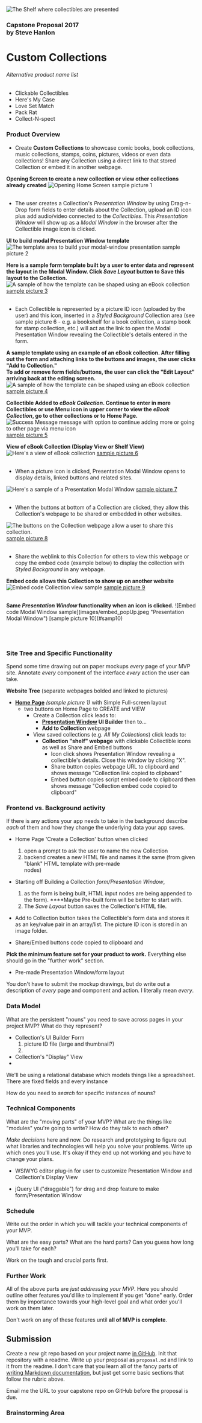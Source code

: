 

![The Shelf where collectibles are presented](images/custom_collection2.jpeg)

### Capstone Proposal 2017<br>by Steve Hanlon



# Custom Collections
###### Alternative product name list
- Clickable Collectibles
- Here's My Case
- Love Set Match
- Pack Rat
- Collect-N-spect


### Product Overview

- Create <strong>Custom Collections</strong> to showcase comic books, book collections, music collections, stamps, coins, pictures, videos or even data collections!  Share any Collection using a direct link to that stored Collection or embed it in another webpage.

<strong>Opening Screen to create a new collection or view other collections already created</strong>
![Opening Home Screen](images/open_screen2.jpeg)
<a name="samp1">sample picture 1</a>
<br><br>

- The user creates a Collection's <em>Presentation Window</em> by using Drag-n-Drop form fields to enter details about the Collection, upload an ID icon plus add audio/video connected to the <em>Collectibles</em>.  This <em>Presentation Window</em> will show up as a <em>Modal Window</em> in the browser after the Collectible image icon is clicked.

<strong>UI to build modal Presentation Window template</strong>
![The template area to build your modal-window presentation](images/build_form4.jpeg)
<a name="samp2">sample picture 2</a>

<strong>Here is a sample form template built by a user to enter data and represent the layout in the Modal Window. Click <em>Save Layout</em> button to Save this layout to the Collection.</strong>
![A sample of how the template can be shaped using an eBook collection](images/build_form_sample4.jpeg)
[sample picture 3](#samp3)
<br><br>

- Each Collectible is represented by a picture ID icon (uploaded by the user) and this icon, inserted in a <em>Styled Background</em> Collection area (see sample picture 6 - e.g. a bookshelf for a book collection, a stamp book for stamp collection, etc.) will act as the link to open the Modal Presentation Window revealing the Collectible's details entered in the form.

<strong>A sample template using an example of an eBook collection.  After filling out the form and attaching links to the buttons and images, the user clicks "Add to Collection."  
To add or remove form fields/buttons, the user can click the "Edit Layout" arriving back at the editing screen.</strong>
![A sample of how the template can be shaped using an eBook collection](images/collectible_entry4.jpeg)
[sample picture 4](#samp4)

<strong>Collectible Added to <em>eBook Collection</em>.  Continue to enter in more Collectibles or use Menu icon in upper corner to view the <em>eBook Collection</em>, go to other collections or to Home Page.</strong>
![Success Message message with option to continue adding more or going to other page via menu icon](images/collectible_success1.jpeg)
[sample picture 5](#samp5)



<strong>View of eBook Collection (Display View or Shelf View)</strong>
![Here's a view of eBook collection](images/eBook_collection2.jpeg)
[sample picture 6](#samp6)
<br><br>

- When a picture icon is clicked, Presentation Modal Window opens to display details, linked buttons and related sites.

![Here's a sample of a Presentation Modal Window](images/pres_window.jpeg)
[sample picture 7](#samp7)
<br><br>

- When the buttons at bottom of a Collection are clicked, they allow this Collection's webpage to be shared or embedded in other websites.

![The buttons on the Collection webpage allow a user to share this collection.](images/eBook_collection_btn.jpeg)
[sample picture 8](#samp8)
<br><br>



- Share the weblink to this Collection for others to view this webpage or copy the embed code (example below) to display the collection with <em>Styled Background</em> in any webpage.

<strong>Embed code allows this Collection to show up on another website</strong>
![Embed code Collection  view sample](images/embed.jpeg)
[sample picture 9](#samp9)

<br>
<strong>Same <em>Presentation Window</em> functionality when an icon is clicked.</strong>
![Embed code Modal Window  sample](images/embed_popUp.jpeg "Presentation Modal Window")
[sample picture 10](#samp10)
<br><br><br><br>


### Site Tree and Specific Functionality

Spend some time drawing out on paper mockups _every_ page of your MVP site.
Annotate _every_ component of the interface _every_ action the user can take.

<strong>Website Tree</strong> (separate webpages bolded and linked to pictures)
- <strong>[Home Page](#samp1)</strong> <em>(sample picture 1)</em> with Simple Full-screen layout
  - two buttons on Home Page to CREATE and VIEW
    - Create a Collection click leads to:
      - <strong>[Presentation Window](#samp2) UI Builder</strong> then to...
      - <strong><a name="samp4">Add to Collection</a> </strong>webpage
    - View saved collections (e.g. <em>All My Collections</em>) click leads to:
      - <strong><a name="samp6">Collection</a> "shelf" webpage</strong> with clickable Collectible icons as well as Share and Embed buttons
        - Icon click shows <a name="samp7">Presentation Window</a> revealing a collectible's details. Close this window by clicking "X".
        - <a name="samp8">Share button</a> copies webpage URL to clipboard and shows message "Collection link copied to clipboard"
        - <a name="samp8">Embed button</a> copies script embed code to clipboard then shows message "Collection embed code copied to clipboard"



### Frontend vs. Background activity
If there is any actions your app needs to take in the background describe _each_ of them and how they change the underlying data your app saves.

- Home Page <a name="samp1">'Create a Collection'</a> button when clicked
  1. open a prompt to ask the user to name the new Collection
  2. backend creates a new HTML file and names it the same (from given "blank" HTML template with pre-made <form> nodes)

- Starting off Building a Collection <a name="samp2"><em>form/Presentation Window</em></a>,
  1. as the form is being built, HTML input nodes are being appended to the form). ****Maybe Pre-built form will be better to start with.
  2. The <em>Save Layout</em> button saves the Collection's HTML file.

- <a name="samp2">Add to Collection button</a> takes the Collectible's form data and stores it as an key/value pair in an array/list.  The picture ID icon is stored in an image folder.

- Share/Embed buttons code copied to clipboard and




**Pick the minimum feature set for your product to work.**
Everything else should go in the "further work" section.

- Pre-made Presentation Window/form layout



You don't have to submit the mockup drawings, but do write out a description of _every_ page and component and action.
I literally mean _every_.


### Data Model

What are the persistent "nouns" you need to save across pages in your project MVP?
What do they represent?

- <a name="samp2">Collection's UI Builder Form</a>
  1. picture ID file (large and thumbnail?)
  2.
- <a name="samp6">Collection's "Display" View</a>
-

We'll be using a relational database which models things like a spreadsheet.
There are fixed fields and every instance

How do you need to _search_ for specific instances of nouns?



### Technical Components

What are the "moving parts" of your MVP?
What are the things like "modules" you're going to write?
How do they talk to each other?




_Make decisions_ here and now.
Do research and prototyping to figure out what libraries and technologies will help you solve your problems.
Write up which ones you'll use.
It's okay if they end up not working and you have to change your plans.

- WSIWYG editor plug-in for user to customize Presentation Window and Collection's Display View

- jQuery UI ("draggable") for drag and drop feature to make <a name="samp2">form/Presentation Window</a>




### Schedule

Write out the order in which you will tackle your technical components of your MVP.

What are the easy parts?
What are the hard parts?
Can you guess how long you'll take for each?

Work on the tough and crucial parts first.

### Further Work

All of the above parts are _just addressing your MVP_.
Here you should outline other features you'd like to implement if you get "done" early.
Order them by importance towards your high-level goal and what order you'll work on them later.

Don't work on any of these features until **all of MVP is complete**.

## Submission

Create a _new_ git repo based on your project name [in GitHub](https://github.com/new).
Init that repository with a readme.
Write up your proposal as `proposal.md` and link to it from the readme.
I don't care that you learn all of the fancy parts of [writing Markdown documentation](https://help.github.com/articles/basic-writing-and-formatting-syntax/), but just get some basic sections that follow the rubric above.

Email me the URL to your capstone repo on GitHub before the proposal is due.


### Brainstorming Area

